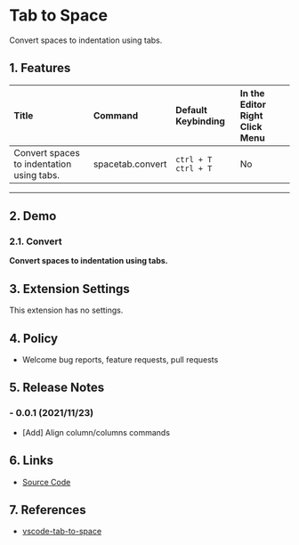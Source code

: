 # Tab to Space

Convert spaces to indentation using tabs.

## 1. Features

| Title                                      | Command          | Default Keybinding    | In the Editor Right Click Menu |
| :----------------------------------------- | :--------------- | :-------------------- | :----------------------------- |
| Convert spaces to indentation using tabs.  | spacetab.convert | `ctrl + T` `ctrl + T` | No                             |

---

## 2. Demo

### 2.1. Convert

**Convert spaces to indentation using tabs.**

## 3. Extension Settings

This extension has no settings.

## 4. Policy

- Welcome bug reports, feature requests, pull requests

## 5. Release Notes

### - 0.0.1 (2021/11/23)

- [Add] Align column/columns commands

## 6. Links

- [Source Code](https://github.com/PYGC/vscode-space-to-tab)

## 7. References

- [vscode-tab-to-space](https://github.com/takumisoft68/vscode-tab-to-space)